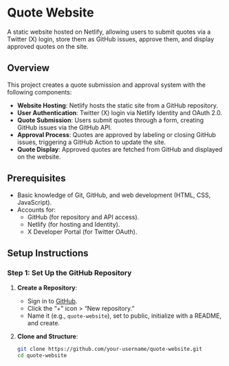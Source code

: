# Quote Website

A static website hosted on Netlify, allowing users to submit quotes via a Twitter (X) login, store them as GitHub issues, approve them, and display approved quotes on the site.

## Overview

This project creates a quote submission and approval system with the following components:

- **Website Hosting**: Netlify hosts the static site from a GitHub repository.
- **User Authentication**: Twitter (X) login via Netlify Identity and OAuth 2.0.
- **Quote Submission**: Users submit quotes through a form, creating GitHub issues via the GitHub API.
- **Approval Process**: Quotes are approved by labeling or closing GitHub issues, triggering a GitHub Action to update the site.
- **Quote Display**: Approved quotes are fetched from GitHub and displayed on the website.

## Prerequisites

- Basic knowledge of Git, GitHub, and web development (HTML, CSS, JavaScript).
- Accounts for:
  - GitHub (for repository and API access).
  - Netlify (for hosting and Identity).
  - X Developer Portal (for Twitter OAuth).

## Setup Instructions

### Step 1: Set Up the GitHub Repository

1. **Create a Repository**:
   - Sign in to [GitHub](https://github.com).
   - Click the “+” icon > “New repository.”
   - Name it (e.g., `quote-website`), set to public, initialize with a README, and create.

2. **Clone and Structure**:
   ```bash
   git clone https://github.com/your-username/quote-website.git
   cd quote-website